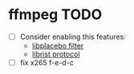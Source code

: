 # ffmpeg TODO

* [ ] Consider enabling this features:
  * [libplacebo filter](https://github.com/FFmpeg/FFmpeg/commit/51e03409d74f3eb265cd4e562819daffb3645cb0)
  * [librist protocol](https://github.com/FFmpeg/FFmpeg/commit/4098f809d605fc540870883a9f91880e13ce1d6b)
* [ ] fix x265 f-e-d-c
